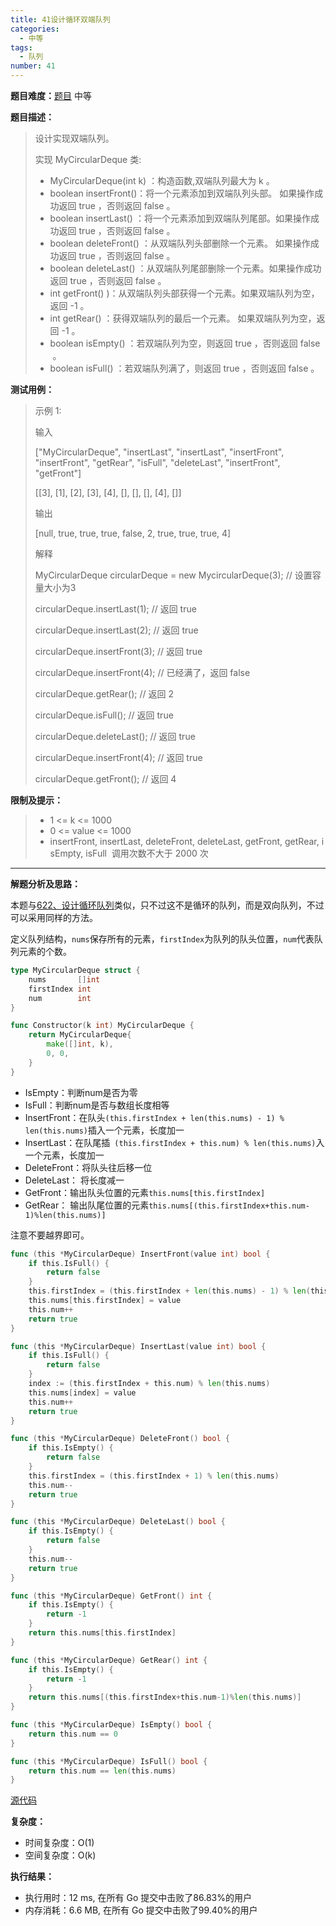 ```yaml
---
title: 41设计循环双端队列
categories:
  - 中等
tags:
  - 队列
number: 41
---
```

**题目难度：**[题目](0) 中等

**题目描述：**

> 设计实现双端队列。
> 
> 实现 MyCircularDeque 类:
> 
> - MyCircularDeque(int k) ：构造函数,双端队列最大为 k 。
> - boolean insertFront()：将一个元素添加到双端队列头部。 如果操作成功返回 true ，否则返回 false 。
> - boolean insertLast() ：将一个元素添加到双端队列尾部。如果操作成功返回 true ，否则返回 false 。
> - boolean deleteFront() ：从双端队列头部删除一个元素。 如果操作成功返回 true ，否则返回 false 。
> - boolean deleteLast() ：从双端队列尾部删除一个元素。如果操作成功返回 true ，否则返回 false 。
> - int getFront() )：从双端队列头部获得一个元素。如果双端队列为空，返回 -1 。
> - int getRear() ：获得双端队列的最后一个元素。 如果双端队列为空，返回 -1 。
> - boolean isEmpty() ：若双端队列为空，则返回 true ，否则返回 false  。
> - boolean isFull() ：若双端队列满了，则返回 true ，否则返回 false 。


**测试用例：**

> 示例 1:
>
> 输入
> 
> ["MyCircularDeque", "insertLast", "insertLast", "insertFront", "insertFront", "getRear", "isFull", "deleteLast", "insertFront", "getFront"]
> 
> [[3], [1], [2], [3], [4], [], [], [], [4], []]
> 
> 输出
> 
> [null, true, true, true, false, 2, true, true, true, 4]
> 
> 
> 解释
> 
> MyCircularDeque circularDeque = new MycircularDeque(3); // 设置容量大小为3
> 
> circularDeque.insertLast(1);			        // 返回 true
> 
> circularDeque.insertLast(2);			        // 返回 true
> 
> circularDeque.insertFront(3);			        // 返回 true
> 
> circularDeque.insertFront(4);			        // 已经满了，返回 false
> 
> circularDeque.getRear();  				// 返回 2
> 
> circularDeque.isFull();				        // 返回 true
> 
> circularDeque.deleteLast();			        // 返回 true
> 
> circularDeque.insertFront(4);			        // 返回 true
> 
> circularDeque.getFront();				// 返回 4


**限制及提示：**
> - 1 <= k <= 1000
> - 0 <= value <= 1000
> - insertFront, insertLast, deleteFront, deleteLast, getFront, getRear, isEmpty, isFull  调用次数不大于 2000 次


---
**解题分析及思路：**

本题与[622、设计循环队列](622设计循环队列)类似，只不过这不是循环的队列，而是双向队列，不过可以采用同样的方法。

定义队列结构，`nums`保存所有的元素，`firstIndex`为队列的队头位置，`num`代表队列元素的个数。
```go
type MyCircularDeque struct {
	nums       []int
	firstIndex int
	num        int
}

func Constructor(k int) MyCircularDeque {
	return MyCircularDeque{
		make([]int, k),
		0, 0,
	}
}
```
- IsEmpty：判断num是否为零
- IsFull：判断num是否与数组长度相等
- InsertFront：在队头`(this.firstIndex + len(this.nums) - 1) % len(this.nums)`插入一个元素，长度加一
- InsertLast：在队尾插` (this.firstIndex + this.num) % len(this.nums)`入一个元素，长度加一
- DeleteFront：将队头往后移一位
- DeleteLast： 将长度减一
- GetFront：输出队头位置的元素`this.nums[this.firstIndex]`
- GetRear： 输出队尾位置的元素`this.nums[(this.firstIndex+this.num-1)%len(this.nums)]`

注意不要越界即可。
```go
func (this *MyCircularDeque) InsertFront(value int) bool {
	if this.IsFull() {
		return false
	}
	this.firstIndex = (this.firstIndex + len(this.nums) - 1) % len(this.nums)
	this.nums[this.firstIndex] = value
	this.num++
	return true
}

func (this *MyCircularDeque) InsertLast(value int) bool {
	if this.IsFull() {
		return false
	}
	index := (this.firstIndex + this.num) % len(this.nums)
	this.nums[index] = value
	this.num++
	return true
}

func (this *MyCircularDeque) DeleteFront() bool {
	if this.IsEmpty() {
		return false
	}
	this.firstIndex = (this.firstIndex + 1) % len(this.nums)
	this.num--
	return true
}

func (this *MyCircularDeque) DeleteLast() bool {
	if this.IsEmpty() {
		return false
	}
	this.num--
	return true
}

func (this *MyCircularDeque) GetFront() int {
	if this.IsEmpty() {
		return -1
	}
	return this.nums[this.firstIndex]
}

func (this *MyCircularDeque) GetRear() int {
	if this.IsEmpty() {
		return -1
	}
	return this.nums[(this.firstIndex+this.num-1)%len(this.nums)]
}

func (this *MyCircularDeque) IsEmpty() bool {
	return this.num == 0
}

func (this *MyCircularDeque) IsFull() bool {
	return this.num == len(this.nums)
}
```





[源代码](https://github.com/lomtom/algorithm-go/blob/main/leetcode/41/41设计循环双端队列_test.go)

**复杂度：**
- 时间复杂度：O(1)
- 空间复杂度：O(k)

**执行结果：**
- 执行用时：12 ms, 在所有 Go 提交中击败了86.83%的用户
- 内存消耗：6.6 MB, 在所有 Go 提交中击败了99.40%的用户
